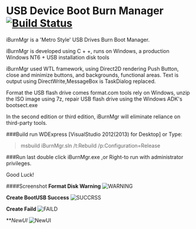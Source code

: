 USB Device Boot Burn Manager [![Build Status](https://travis-ci.org/pocoproject/poco.png?branch=develop)](https://github.com/forcegroup/iBurnMgr)
========
iBurnMgr is a 'Metro Style' USB Drives Burn Boot Manager.

iBurnMgr is developed using C + +, runs on Windows, a production Windows NT6 + USB installation disk tools

iBurnMgr used WTL framework, using Direct2D rendering Push Button, close and minimize buttons, and backgrounds, functional areas. Text is output using DirectWrite,MessageBox is TaskDialog replaced.

Format the USB flash drive comes format.com tools rely on Windows, unzip the ISO image using 7z, repair USB flash drive using the Windows ADK's bootsect.exe

In the second edition or third edition, iBurnMgr will eliminate reliance on third-party tools.

###Build
run WDExpress [VisualStudio 2012(2013) for Desktop] 
or Type:
> msbuild iBurnMgr.sln /t:Rebuild /p:Configuration=Release

###Run
last double click iBurnMgr.exe ,or Right-to run with administrator privileges.

Good Luck!



####Screenshot
**Format Disk Warning**
![WARNING](https://raw.githubusercontent.com/forcegroup/iBurnMgr/master/ImageShow/Image.JPG)

**Create BootUSB Success**
![SUCCRSS](https://raw.githubusercontent.com/forcegroup/iBurnMgr/master/ImageShow/101.JPG)

**Create Faild**
![FAILD](https://raw.githubusercontent.com/forcegroup/iBurnMgr/master/ImageShow/Image2.JPG)

***NewUI*
![NewUI](https://raw.githubusercontent.com/forcegroup/iBurnMgr/master/ImageShow/NewUI.PNG)